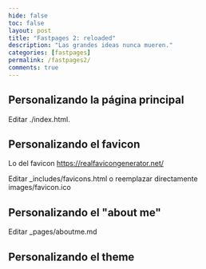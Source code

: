 ```yaml
---
hide: false
toc: false
layout: post
title: "Fastpages 2: reloaded"
description: "Las grandes ideas nunca mueren."
categories: [fastpages]
permalink: /fastpages2/
comments: true
---
```


## Personalizando la página principal

Editar ./index.html.

## Personalizando el favicon

Lo del favicon https://realfavicongenerator.net/

Editar _includes/favicons.html o reemplazar directamente images/favicon.ico

## Personalizando el "about me"

Editar _pages/aboutme.md

## Personalizando el theme